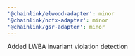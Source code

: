 ```yaml
---
'@chainlink/elwood-adapter': minor
'@chainlink/ncfx-adapter': minor
'@chainlink/gsr-adapter': minor
---
```


Added LWBA invariant violation detection
